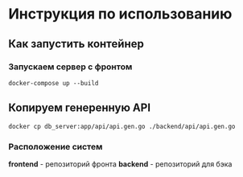 # Инструкция по использованию

## Как запустить контейнер

### Запускаем сервер с фронтом

`docker-compose up --build`

## Копируем генеренную API
`docker cp db_server:app/api/api.gen.go ./backend/api/api.gen.go`

### Расположение систем

**frontend** - репозиторий фронта
**backend** - репозиторий  для бэка